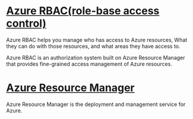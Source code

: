 # [Azure RBAC(role-base access control)](https://docs.microsoft.com/en-us/azure/role-based-access-control/overview)

Azure RBAC helps you manage who has access to Azure resources, What they can do with those resources, and what areas they have access to.

Azure RBAC is an authorization system built on Azure Resource Manager that provides fine-grained access management of Azure resources.

# [Azure Resource Manager](https://docs.microsoft.com/en-us/azure/azure-resource-manager/management/overview)

Azure Resource Manager is the deployment and management service for Azure.